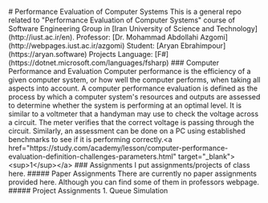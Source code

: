 #   P e r f o r m a n c e   E v a l u a t i o n   o f   C o m p u t e r   S y s t e m s  
  
 T h i s   i s   a   g e n e r a l   r e p o   r e l a t e d   t o   " P e r f o r m a n c e   E v a l u a t i o n   o f   C o m p u t e r   S y s t e m s "   c o u r s e   o f   S o f t w a r e   E n g i n e e r i n g   G r o u p   i n   [ I r a n   U n i v e r s i t y   o f   S c i e n c e   a n d   T e c h n o l o g y ] ( h t t p : / / i u s t . a c . i r / e n ) .    
  
 P r o f e s s o r :   [ D r .   M o h a m m a d   A b d o l l a h i   A z g o m i ] ( h t t p : / / w e b p a g e s . i u s t . a c . i r / a z g o m i )  
  
 S t u d e n t :   [ A r y a n   E b r a h i m p o u r ] ( h t t p s : / / a r y a n . s o f t w a r e )  
  
 P r o j e c t s   L a n g u a g e :   [ F # ] ( h t t p s : / / d o t n e t . m i c r o s o f t . c o m / l a n g u a g e s / f s h a r p )  
  
  
  
 # # #   C o m p u t e r   P e r f o r m a n c e   a n d   E v a l u a t i o n  
  
 * * C o m p u t e r   p e r f o r m a n c e * *   i s   t h e   e f f i c i e n c y   o f   a   g i v e n   c o m p u t e r   s y s t e m ,   o r   h o w   w e l l   t h e   c o m p u t e r   p e r f o r m s ,   w h e n   t a k i n g   a l l   a s p e c t s   i n t o   a c c o u n t .   A   * * c o m p u t e r   p e r f o r m a n c e   e v a l u a t i o n * *   i s   d e f i n e d   a s   t h e   p r o c e s s   b y   w h i c h   a   c o m p u t e r   s y s t e m ' s   r e s o u r c e s   a n d   o u t p u t s   a r e   a s s e s s e d   t o   d e t e r m i n e   w h e t h e r   t h e   s y s t e m   i s   p e r f o r m i n g   a t   a n   o p t i m a l   l e v e l .   I t   i s   s i m i l a r   t o   a   v o l t m e t e r   t h a t   a   h a n d y m a n   m a y   u s e   t o   c h e c k   t h e   v o l t a g e   a c r o s s   a   c i r c u i t .   T h e   m e t e r   v e r i f i e s   t h a t   t h e   c o r r e c t   v o l t a g e   i s   p a s s i n g   t h r o u g h   t h e   c i r c u i t .   S i m i l a r l y ,   a n   a s s e s s m e n t   c a n   b e   d o n e   o n   a   P C   u s i n g   e s t a b l i s h e d   b e n c h m a r k s   t o   s e e   i f   i t   i s   p e r f o r m i n g   c o r r e c t l y . < a   h r e f = " h t t p s : / / s t u d y . c o m / a c a d e m y / l e s s o n / c o m p u t e r - p e r f o r m a n c e - e v a l u a t i o n - d e f i n i t i o n - c h a l l e n g e s - p a r a m e t e r s . h t m l "   t a r g e t = " _ b l a n k " > < s u p > 1 < / s u p > < / a >  
  
  
  
 # # #   A s s i g n m e n t s  
  
 I   p u t   a s s i g n m e n t s / p r o j e c t s   o f   c l a s s   h e r e .  
  
  
  
 # # # # #   P a p e r   A s s i g n m e n t s  
  
 T h e r e   a r e   c u r r e n t l y   n o   p a p e r   a s s i g n m e n t s   p r o v i d e d   h e r e .  
  
 A l t h o u g h   y o u   c a n   f i n d   s o m e   o f   t h e m   i n   p r o f e s s o r s   w e b p a g e .  
  
 # # # # #   P r o j e c t   A s s i g n m e n t s  
  
 1 .   Q u e u e   S i m u l a t i o n 